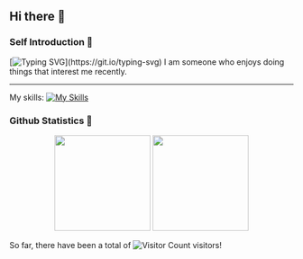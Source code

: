 ## Hi there 👋

### Self Introduction 🌱

[![Typing SVG](https://readme-typing-svg.demolab.com?font=Fira+Code&pause=1000&width=435&lines=Hello%2CI'm+0x3a0x29.)](https://git.io/typing-svg)
I am someone who enjoys doing things that interest me recently.

---

My skills:
[![My Skills](https://skillicons.dev/icons?i=python)](https://skillicons.dev)

### Github Statistics 🔭

<div align="center">
  <span></span>
  <img
    height="170px"
    src="https://github-readme-stats.vercel.app/api?username=0x3a0x29&theme=highcontrast&show_icons=true"
  />
  <span></span>
  <img
    height="170px"
    src="https://github-readme-stats.vercel.app/api/top-langs/?username=0x3a0x29&layout=compact&theme=highcontrast&hide=VHDL"
  />
  <span></span>
</div>

So far, there have been a total of ![Visitor Count](https://profile-counter.glitch.me/0x3a0x29/count.svg) visitors!

